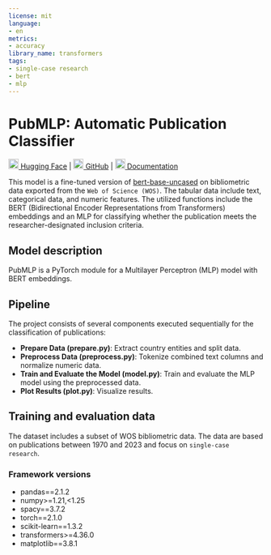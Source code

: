```yaml
---
license: mit
language:
- en
metrics:
- accuracy
library_name: transformers
tags:
- single-case research
- bert
- mlp
---
```


# PubMLP: Automatic Publication Classifier

[<img src="https://huggingface.co/datasets/huggingface/brand-assets/resolve/main/hf-logo.svg" width="20"/> Hugging Face](https://huggingface.co/mshin/PubMLP) | [<img src="https://github.githubassets.com/images/modules/logos_page/GitHub-Mark.png" width="20"/> GitHub](https://github.com/mshin77/PubMLP) | [<img src="https://assets.dryicons.com/uploads/icon/svg/5923/473dc604-c750-41f5-b394-1b9d1799ff06.svg" width="20"/> Documentation](https://mshin77.github.io/PubMLP)

This model is a fine-tuned version of [bert-base-uncased](https://huggingface.co/bert-base-uncased) on bibliometric data exported from the `Web of Science (WOS)`. The tabular data include text, categorical data, and numeric features. The utilized functions include the BERT (Bidirectional Encoder Representations from Transformers) embeddings and an MLP for classifying whether the publication meets the researcher-designated inclusion criteria.

## Model description

PubMLP is a PyTorch module for a Multilayer Perceptron (MLP) model with BERT embeddings. 

## Pipeline

The project consists of several components executed sequentially for the classification of publications:
- **Prepare Data (prepare.py)**: Extract country entities and split data.
- **Preprocess Data (preprocess.py)**: Tokenize combined text columns and normalize numeric data.
- **Train and Evaluate the Model (model.py)**: Train and evaluate the MLP model using the preprocessed data.
- **Plot Results (plot.py)**: Visualize results.

## Training and evaluation data

The dataset includes a subset of WOS bibliometric data. The data are based on publications between 1970 and 2023 and focus on `single-case research`.

### Framework versions

- pandas==2.1.2
- numpy>=1.21,<1.25  
- spacy==3.7.2
- torch==2.1.0
- scikit-learn==1.3.2
- transformers>=4.36.0
- matplotlib==3.8.1
